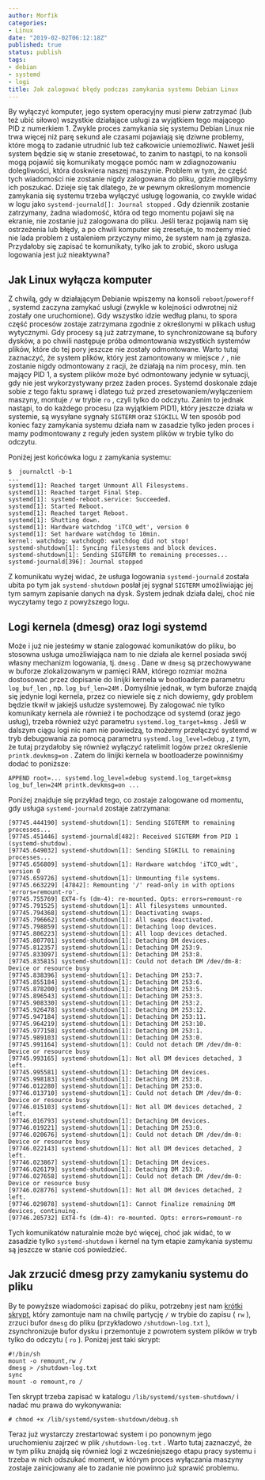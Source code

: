 ```yaml
---
author: Morfik
categories:
- Linux
date: "2019-02-02T06:12:18Z"
published: true
status: publish
tags:
- debian
- systemd
- logi
title: Jak zalogować błędy podczas zamykania systemu Debian Linux
---
```


By wyłączyć komputer, jego system operacyjny musi pierw zatrzymać (lub też ubić siłowo) wszystkie
działające usługi za wyjątkiem tego mającego PID z numerkiem 1. Zwykle proces zamykania się systemu
Debian Linux nie trwa więcej niż parę sekund ale czasami pojawiają się dziwne problemy, które mogą
to zadanie utrudnić lub też całkowicie uniemożliwić. Nawet jeśli system będzie się w stanie
zresetować, to zanim to nastąpi, to na konsoli mogą pojawić się komunikaty mogące pomóc nam w
zdiagnozowaniu dolegliwości, która doskwiera naszej maszynie. Problem w tym, że część tych
wiadomości nie zostanie nigdy zalogowana do pliku, gdzie moglibyśmy ich poszukać. Dzieje się tak
dlatego, że w pewnym określonym momencie zamykania się systemu trzeba wyłączyć usługę logowania, co
zwykle widać w logu jako `systemd-journald[]: Journal stopped` . Gdy dziennik zostanie zatrzymany,
żadna wiadomość, która od tego momentu pojawi się na ekranie, nie zostanie już zalogowana do pliku.
Jeśli teraz pojawią nam się ostrzeżenia lub błędy, a po chwili komputer się zresetuje, to możemy
mieć nie lada problem z ustaleniem przyczyny mimo, że system nam ją zgłasza. Przydałoby się zapisać
te komunikaty, tylko jak to zrobić, skoro usługa logowania jest już nieaktywna?

<!--more-->
## Jak Linux wyłącza komputer

Z chwilą, gdy w działającym Debianie wpiszemy na konsoli `reboot`/`poweroff` , systemd zaczyna
zamykać usługi (zwykle w kolejności odwrotnej niż zostały one uruchomione). Gdy wszystko idzie
według planu, to spora część procesów zostaje zatrzymana zgodnie z określonymi w plikach usług
wytycznymi. Gdy procesy są już zatrzymane, to synchronizowane są bufory dysków, a po chwili
następuje próba odmontowania wszystkich systemów plików, które do tej pory jeszcze nie zostały
odmontowane. Warto tutaj zaznaczyć, że system plików, który jest zamontowany w miejsce `/` , nie
zostanie nigdy odmontowany z racji, że działają na nim procesy, min. ten mający PID 1, a system
plików może być odmontowany jedynie w sytuacji, gdy nie jest wykorzystywany przez żaden proces.
Systemd doskonale zdaje sobie z tego faktu sprawę i dlatego tuż przed zresetowaniem/wyłączeniem
maszyny, montuje `/` w trybie `ro` , czyli tylko do odczytu. Zanim to jednak nastąpi, to do
każdego procesu (za wyjątkiem PID1), który jeszcze działa w systemie, są wysyłane sygnały
`SIGTERM` oraz `SIGKILL` W ten sposób pod koniec fazy zamykania systemu działa nam w zasadzie
tylko jeden proces i mamy podmontowany z reguły jeden system plików w trybie tylko do odczytu.

Poniżej jest końcówka logu z zamykania systemu:

    $  journalctl -b-1
    ...
    systemd[1]: Reached target Unmount All Filesystems.
    systemd[1]: Reached target Final Step.
    systemd[1]: systemd-reboot.service: Succeeded.
    systemd[1]: Started Reboot.
    systemd[1]: Reached target Reboot.
    systemd[1]: Shutting down.
    systemd[1]: Hardware watchdog 'iTCO_wdt', version 0
    systemd[1]: Set hardware watchdog to 10min.
    kernel: watchdog: watchdog0: watchdog did not stop!
    systemd-shutdown[1]: Syncing filesystems and block devices.
    systemd-shutdown[1]: Sending SIGTERM to remaining processes...
    systemd-journald[396]: Journal stopped

Z komunikatu wyżej widać, że usługa logowania `systemd-journald` została ubita po tym jak
`systemd-shutdown` posłał jej sygnał `SIGTERM` umożliwiając jej tym samym zapisanie danych na dysk.
System jednak działa dalej, choć nie wyczytamy tego z powyższego logu.

## Logi kernela (dmesg) oraz logi systemd

Może i już nie jesteśmy w stanie zalogować komunikatów do pliku, bo stosowna usługa umożliwiająca
nam to nie działa ale kernel posiada swój własny mechanizm logowania, tj. `dmesg` . Dane w `dmesg`
są przechowywane w buforze zlokalizowanym w pamięci RAM, którego rozmiar można dostosować przez
dopisanie do linijki kernela w bootloaderze parametru `log_buf_len` , np. `log_buf_len=24M` .
Domyślnie jednak, w tym buforze znajdą się jedynie logi kernela, przez co niewiele się z nich
dowiemy, gdy problem będzie tkwił w jakiejś usłudze systemowej. By zalogować nie tylko komunikaty
kernela ale również i te pochodzące od systemd (oraz jego usług), trzeba również użyć parametru
`systemd.log_target=kmsg` . Jeśli w dalszym ciągu logi nic nam nie powiedzą, to możemy przełączyć
systemd w tryb debugowania za pomocą parametru `systemd.log_level=debug` , z tym, że tutaj
przydałoby się również wyłączyć ratelimit logów przez określenie `printk.devkmsg=on` . Zatem do
linijki kernela w bootloaderze powinniśmy dodać to poniższe:

    APPEND root=... systemd.log_level=debug systemd.log_target=kmsg log_buf_len=24M printk.devkmsg=on ...

Poniżej znajduje się przykład tego, co zostaje zalogowane od momentu, gdy usługa `systemd-journald`
zostaje zatrzymana:

    [97745.444190] systemd-shutdown[1]: Sending SIGTERM to remaining processes...
    [97745.451446] systemd-journald[482]: Received SIGTERM from PID 1 (systemd-shutdow).
    [97745.649032] systemd-shutdown[1]: Sending SIGKILL to remaining processes...
    [97745.656809] systemd-shutdown[1]: Hardware watchdog 'iTCO_wdt', version 0
    [97745.659726] systemd-shutdown[1]: Unmounting file systems.
    [97745.663229] [47842]: Remounting '/' read-only in with options 'errors=remount-ro'.
    [97745.755769] EXT4-fs (dm-4): re-mounted. Opts: errors=remount-ro
    [97745.791525] systemd-shutdown[1]: All filesystems unmounted.
    [97745.794368] systemd-shutdown[1]: Deactivating swaps.
    [97745.796662] systemd-shutdown[1]: All swaps deactivated.
    [97745.798859] systemd-shutdown[1]: Detaching loop devices.
    [97745.806223] systemd-shutdown[1]: All loop devices detached.
    [97745.807701] systemd-shutdown[1]: Detaching DM devices.
    [97745.812357] systemd-shutdown[1]: Detaching DM 253:9.
    [97745.833097] systemd-shutdown[1]: Detaching DM 253:8.
    [97745.835815] systemd-shutdown[1]: Could not detach DM /dev/dm-8: Device or resource busy
    [97745.838396] systemd-shutdown[1]: Detaching DM 253:7.
    [97745.855184] systemd-shutdown[1]: Detaching DM 253:6.
    [97745.878200] systemd-shutdown[1]: Detaching DM 253:5.
    [97745.896543] systemd-shutdown[1]: Detaching DM 253:3.
    [97745.908330] systemd-shutdown[1]: Detaching DM 253:2.
    [97745.926478] systemd-shutdown[1]: Detaching DM 253:12.
    [97745.947184] systemd-shutdown[1]: Detaching DM 253:11.
    [97745.964219] systemd-shutdown[1]: Detaching DM 253:10.
    [97745.977158] systemd-shutdown[1]: Detaching DM 253:1.
    [97745.989103] systemd-shutdown[1]: Detaching DM 253:0.
    [97745.991164] systemd-shutdown[1]: Could not detach DM /dev/dm-0: Device or resource busy
    [97745.993165] systemd-shutdown[1]: Not all DM devices detached, 3 left.
    [97745.995581] systemd-shutdown[1]: Detaching DM devices.
    [97745.998183] systemd-shutdown[1]: Detaching DM 253:8.
    [97746.012280] systemd-shutdown[1]: Detaching DM 253:0.
    [97746.013710] systemd-shutdown[1]: Could not detach DM /dev/dm-0: Device or resource busy
    [97746.015103] systemd-shutdown[1]: Not all DM devices detached, 2 left.
    [97746.016793] systemd-shutdown[1]: Detaching DM devices.
    [97746.019221] systemd-shutdown[1]: Detaching DM 253:0.
    [97746.020676] systemd-shutdown[1]: Could not detach DM /dev/dm-0: Device or resource busy
    [97746.022143] systemd-shutdown[1]: Not all DM devices detached, 2 left.
    [97746.023867] systemd-shutdown[1]: Detaching DM devices.
    [97746.026179] systemd-shutdown[1]: Detaching DM 253:0.
    [97746.027658] systemd-shutdown[1]: Could not detach DM /dev/dm-0: Device or resource busy
    [97746.028776] systemd-shutdown[1]: Not all DM devices detached, 2 left.
    [97746.029878] systemd-shutdown[1]: Cannot finalize remaining DM devices, continuing.
    [97746.205732] EXT4-fs (dm-4): re-mounted. Opts: errors=remount-ro

Tych komunikatów naturalnie może być więcej, choć jak widać, to w zasadzie tylko `systemd-shutdown`
i kernel na tym etapie zamykania systemu są jeszcze w stanie coś powiedzieć.

## Jak zrzucić dmesg przy zamykaniu systemu do pliku

By te powyższe wiadomości zapisać do pliku, potrzebny jest
nam [krótki skrypt](https://freedesktop.org/wiki/Software/systemd/Debugging/), który zamontuje nam
na chwilę partycję `/` w trybie do zapisu ( `rw` ), zrzuci bufor `dmesg` do pliku (przykładowo
`/shutdown-log.txt` ), zsynchronizuje bufor dysku i przemontuje z powrotem system plików w tryb
tylko do odczytu ( `ro` ). Poniżej jest taki skrypt:

    #!/bin/sh
    mount -o remount,rw /
    dmesg > /shutdown-log.txt
    sync
    mount -o remount,ro /

Ten skrypt trzeba zapisać w katalogu `/lib/systemd/system-shutdown/` i nadać mu prawa do
wykonywania:

    # chmod +x /lib/systemd/system-shutdown/debug.sh

Teraz już wystarczy zrestartować system i po ponownym jego uruchomieniu zajrzeć w plik
`/shutdown-log.txt` . Warto tutaj zaznaczyć, że w tym pliku znajdą się również logi z
wcześniejszego etapu pracy systemu i trzeba w nich odszukać moment, w którym proces wyłączania
maszyny zostaje zainicjowany ale to zadanie nie powinno już sprawić problemu.
